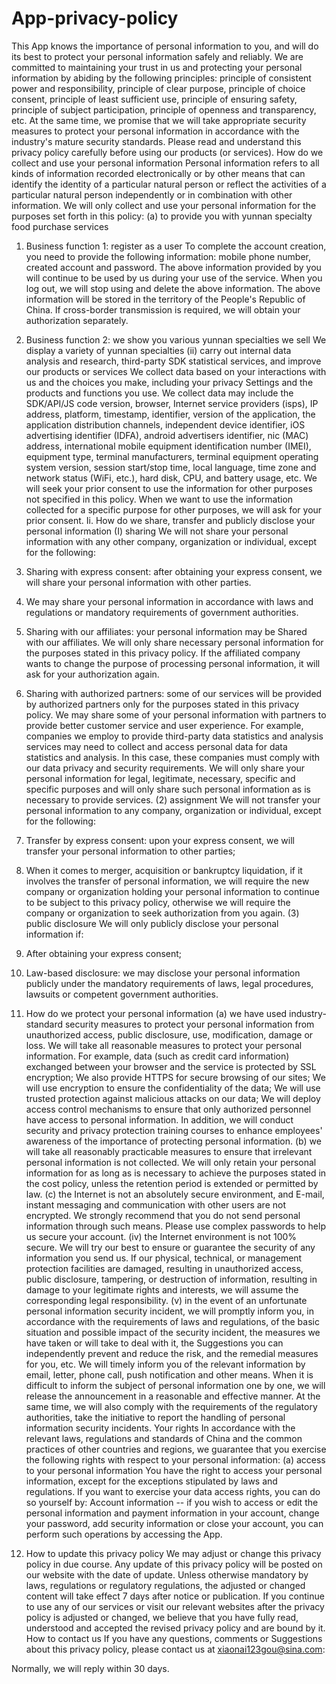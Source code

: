 # App-privacy-policy
This App knows the importance of personal information to you, and will do its best to protect your personal information safely and reliably. We are committed to maintaining your trust in us and protecting your personal information by abiding by the following principles: principle of consistent power and responsibility, principle of clear purpose, principle of choice consent, principle of least sufficient use, principle of ensuring safety, principle of subject participation, principle of openness and transparency, etc. At the same time, we promise that we will take appropriate security measures to protect your personal information in accordance with the industry's mature security standards. Please read and understand this privacy policy carefully before using our products (or services).
How do we collect and use your personal information
Personal information refers to all kinds of information recorded electronically or by other means that can identify the identity of a particular natural person or reflect the activities of a particular natural person independently or in combination with other information. We will only collect and use your personal information for the purposes set forth in this policy:
(a) to provide you with yunnan specialty food purchase services
1. Business function 1: register as a user
To complete the account creation, you need to provide the following information: mobile phone number, created account and password.
The above information provided by you will continue to be used by us during your use of the service. When you log out, we will stop using and delete the above information.
The above information will be stored in the territory of the People's Republic of China. If cross-border transmission is required, we will obtain your authorization separately.
2. Business function 2: we show you various yunnan specialties we sell
We display a variety of yunnan specialties
(ii) carry out internal data analysis and research, third-party SDK statistical services, and improve our products or services
We collect data based on your interactions with us and the choices you make, including your privacy Settings and the products and functions you use. We collect data may include the SDK/API/JS code version, browser, Internet service providers (isps), IP address, platform, timestamp, identifier, version of the application, the application distribution channels, independent device identifier, iOS advertising identifier (IDFA), android advertisers identifier, nic (MAC) address, international mobile equipment identification number (IMEI), equipment type, terminal manufacturers, terminal equipment operating system version, session start/stop time, local language, time zone and network status (WiFi, etc.), hard disk, CPU, and battery usage, etc.
We will seek your prior consent to use the information for other purposes not specified in this policy.
When we want to use the information collected for a specific purpose for other purposes, we will ask for your prior consent.
Ii. How do we share, transfer and publicly disclose your personal information
(I) sharing
We will not share your personal information with any other company, organization or individual, except for the following:
1. Sharing with express consent: after obtaining your express consent, we will share your personal information with other parties.
2. We may share your personal information in accordance with laws and regulations or mandatory requirements of government authorities.
3. Sharing with our affiliates: your personal information may be Shared with our affiliates. We will only share necessary personal information for the purposes stated in this privacy policy. If the affiliated company wants to change the purpose of processing personal information, it will ask for your authorization again.

4. Sharing with authorized partners: some of our services will be provided by authorized partners only for the purposes stated in this privacy policy. We may share some of your personal information with partners to provide better customer service and user experience. For example, companies we employ to provide third-party data statistics and analysis services may need to collect and access personal data for data statistics and analysis. In this case, these companies must comply with our data privacy and security requirements. We will only share your personal information for legal, legitimate, necessary, specific and specific purposes and will only share such personal information as is necessary to provide services.
(2) assignment
We will not transfer your personal information to any company, organization or individual, except for the following:
1. Transfer by express consent: upon your express consent, we will transfer your personal information to other parties;
2. When it comes to merger, acquisition or bankruptcy liquidation, if it involves the transfer of personal information, we will require the new company or organization holding your personal information to continue to be subject to this privacy policy, otherwise we will require the company or organization to seek authorization from you again.
(3) public disclosure
We will only publicly disclose your personal information if:
1. After obtaining your express consent;
2. Law-based disclosure: we may disclose your personal information publicly under the mandatory requirements of laws, legal procedures, lawsuits or competent government authorities.
3. How do we protect your personal information
(a) we have used industry-standard security measures to protect your personal information from unauthorized access, public disclosure, use, modification, damage or loss. We will take all reasonable measures to protect your personal information. For example, data (such as credit card information) exchanged between your browser and the service is protected by SSL encryption; We also provide HTTPS for secure browsing of our sites; We will use encryption to ensure the confidentiality of the data; We will use trusted protection against malicious attacks on our data; We will deploy access control mechanisms to ensure that only authorized personnel have access to personal information. In addition, we will conduct security and privacy protection training courses to enhance employees' awareness of the importance of protecting personal information.
(b) we will take all reasonably practicable measures to ensure that irrelevant personal information is not collected. We will only retain your personal information for as long as is necessary to achieve the purposes stated in the cost policy, unless the retention period is extended or permitted by law.
(c) the Internet is not an absolutely secure environment, and E-mail, instant messaging and communication with other users are not encrypted. We strongly recommend that you do not send personal information through such means. Please use complex passwords to help us secure your account.
(iv) the Internet environment is not 100% secure. We will try our best to ensure or guarantee the security of any information you send us. If our physical, technical, or management protection facilities are damaged, resulting in unauthorized access, public disclosure, tampering, or destruction of information, resulting in damage to your legitimate rights and interests, we will assume the corresponding legal responsibility.
(v) in the event of an unfortunate personal information security incident, we will promptly inform you, in accordance with the requirements of laws and regulations, of the basic situation and possible impact of the security incident, the measures we have taken or will take to deal with it, the Suggestions you can independently prevent and reduce the risk, and the remedial measures for you, etc. We will timely inform you of the relevant information by email, letter, phone call, push notification and other means. When it is difficult to inform the subject of personal information one by one, we will release the announcement in a reasonable and effective manner.
At the same time, we will also comply with the requirements of the regulatory authorities, take the initiative to report the handling of personal information security incidents.
Your rights
In accordance with the relevant laws, regulations and standards of China and the common practices of other countries and regions, we guarantee that you exercise the following rights with respect to your personal information:
(a) access to your personal information
You have the right to access your personal information, except for the exceptions stipulated by laws and regulations. If you want to exercise your data access rights, you can do so yourself by:
Account information -- if you wish to access or edit the personal information and payment information in your account, change your password, add security information or close your account, you can perform such operations by accessing the App.
5. How to update this privacy policy
We may adjust or change this privacy policy in due course. Any update of this privacy policy will be posted on our website with the date of update. Unless otherwise mandatory by laws, regulations or regulatory regulations, the adjusted or changed content will take effect 7 days after notice or publication. If you continue to use any of our services or visit our relevant websites after the privacy policy is adjusted or changed, we believe that you have fully read, understood and accepted the revised privacy policy and are bound by it.
How to contact us
If you have any questions, comments or Suggestions about this privacy policy, please contact us at xiaonai123gou@sina.com:

Normally, we will reply within 30 days.
